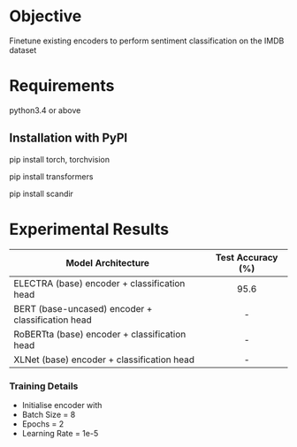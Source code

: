 # Objective

Finetune existing encoders to perform sentiment classification on the IMDB dataset

# Requirements

python3.4 or above

## Installation with PyPI

pip install torch, torchvision

pip install transformers

pip install scandir

# Experimental Results

| Model Architecture | Test Accuracy (%) |
| ----------------- | :-----------------: |
ELECTRA (base) encoder + classification head | 95.6 |
BERT (base-uncased) encoder + classification head | - |
RoBERTta (base) encoder + classification head | - |
XLNet (base) encoder + classification head | - |

### Training Details

- Initialise encoder with _<model>_
- Batch Size = 8
- Epochs = 2
- Learning Rate = 1e-5




